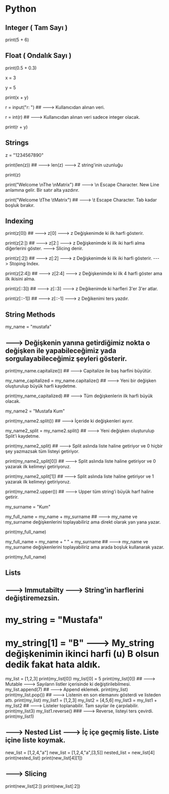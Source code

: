 # Python

## Integer ( Tam Sayı )
print(5 + 6)

## Float ( Ondalık Sayı )
print(0.5 + 0.3)

x = 3

y = 5

print(x + y)


r = input("r: ") ## ---> Kullanıcıdan alınan veri. 

r = int(r) ## ---> Kullanıcıdan alınan veri sadece integer olacak.

print(r + y)

## Strings

z = "1234567890"

print(len(z)) ## ---> len(z) ---> Z string'inin uzunluğu

print(z)

print("Welcome \nThe \nMatrix") ## ---> \n Escape Character. New Line anlamına gelir. Bir satır alta yazdırır.

print("Welcome \tThe \tMatrix")  ## ---> \t Escape Character. Tab kadar boşluk bırakır.

## Indexing

print(z[0]) ## ---> z[0] ---> z Değişkenimde ki ilk harfi gösterir.

print(z[2:]) ## ---> z[2:] ---> z Değişkenimde ki ilk iki harfi alma diğerlerini göster. ---> Slicing denir.

print(z[:2]) ## ---> z[:2] ---> z Değişkenimde ki ilk iki harfi gösterir. ---> Stoping Index.

print(z[2:4]) ## ---> z[2:4] ---> z Değişkenimde ki ilk 4 harfi göster ama ilk ikisini alma.

print(z[::3]) ## ---> z[::3] ---> z Değikenimde ki harfleri 3'er 3'er atlar.

print(z[::-1]) ## ---> z[::-1] ---> z Değikenimi ters yazdır.

## String Methods

my_name = "mustafa"

## ---> Değişkenin yanına getirdiğimiz nokta o değişken ile yapabileceğimiz yada sorgulayabileceğimiz şeyleri gösterir.

print(my_name.capitalize()) ## ---> Capitalize ile baş harfini büyütür.

my_name_capitalized = my_name.capitalize() ## ---> Yeni bir değişken oluşturulup büyük harfi kaydetme.

print(my_name_capitalized) ## ---> Tüm değişkenlerin ilk harfi büyük olacak.

my_name2 = "Mustafa Kum"

print(my_name2.split()) ## ---> İçeride ki değişkenleri ayırır.

my_name2_split = my_name2.split() ## ---> Yeni değişken oluşturulup Split'i kaydetme.

print(my_name2_split) ## ---> Split aslında liste haline getiriyor ve 0 hiçbir şey yazmazsak tüm listeyi getiriyor. 

print(my_name2_split[0]) ## ---> Split aslında liste haline getiriyor ve 0 yazarak ilk kelimeyi getiriyoruz.

print(my_name2_split[1]) ## ---> Split aslında liste haline getiriyor ve 1 yazarak ilk kelimeyi getiriyoruz.

print(my_name2.upper()) ## ---> Upper tüm string'i büyük harf haline getirir.

my_surname = "Kum"

my_full_name  = my_name + my_surname ## ---> my_name ve my_surname değişkenlerini toplayabiliriz ama direkt olarak yan yana yazar.

print(my_full_name)

my_full_name = my_name + " " + my_surname ## ---> my_name ve my_surname değişkenlerini toplayabiliriz ama arada boşluk kullanarak yazar.

print(my_full_name)

## Lists

## ---> Immutabilty ---> String'in harflerini değiştiremezsin.
# my_string = "Mustafa"
# my_string[1] = "B" ---> My_string değişkenimin ikinci harfi (u) B olsun dedik fakat hata aldık.

my_list = [1,2,3]
print(my_list[0])
my_list[0] = 5
print(my_list[0]) ## ---> Mutable ---> Sayıların listler içerisinde ki değiştirilebilmesi.
my_list.append(7) ## ---> Append eklemek.
print(my_list)
print(my_list.pop()) ## ---> Listenin en son elemanını gösterdi ve listeden attı.
print(my_list)
my_list1 = [1,2,3]
my_list2 = [4,5,6]
my_list3 = my_list1 + my_list2 ## ---> Listeler toplanabilir. Tam sayılar ile çarpılabilir.
print(my_list3)
my_list1.reverse() ### ---> Reverse, listeyi ters çevirdi.
print(my_list1)

## ---> Nested List ---> İç içe geçmiş liste. Liste içine liste koymak. 
new_list = [1,2,4,"a"]
new_list = [1,2,4,"a",[3,5]]
nested_list = new_list[4]
print(nested_list)
print(new_list[4][1])

## ---> Slicing
print(new_list[2:])
print(new_list[:2])
